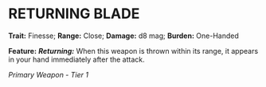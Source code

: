 ﻿# RETURNING BLADE

**Trait:** Finesse; **Range:** Close; **Damage:** d8 mag; **Burden:** One-Handed

**Feature:** ***Returning:*** When this weapon is thrown within its range, it appears in your hand immediately after the attack.

*Primary Weapon - Tier 1*
